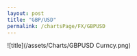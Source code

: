 ```yaml
---
layout: post
title: "GBP/USD"
permalink: /chartsPage/FX/GBPUSD
---
```


![title](/assets/Charts/GBPUSD Curncy.png)

